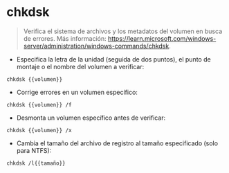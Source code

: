# chkdsk

> Verifica el sistema de archivos y los metadatos del volumen en busca de errores.
> Más información: <https://learn.microsoft.com/windows-server/administration/windows-commands/chkdsk>.

- Especifica la letra de la unidad (seguida de dos puntos), el punto de montaje o el nombre del volumen a verificar:

`chkdsk {{volumen}}`

- Corrige errores en un volumen específico:

`chkdsk {{volumen}} /f`

- Desmonta un volumen específico antes de verificar:

`chkdsk {{volumen}} /x`

- Cambia el tamaño del archivo de registro al tamaño especificado (solo para NTFS):

`chkdsk /l{{tamaño}}`
